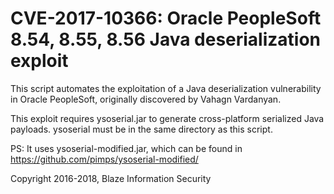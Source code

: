 # CVE-2017-10366: Oracle PeopleSoft 8.54, 8.55, 8.56 Java deserialization exploit

This script automates the exploitation of a Java deserialization vulnerability
in Oracle PeopleSoft, originally discovered by Vahagn Vardanyan.

This exploit requires ysoserial.jar to generate cross-platform serialized
Java payloads. ysoserial must be in the same directory as this script.

PS: It uses ysoserial-modified.jar, which can be found in https://github.com/pimps/ysoserial-modified/

Copyright 2016-2018, Blaze Information Security
